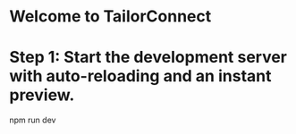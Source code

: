 # Welcome to TailorConnect



# Step 1: Start the development server with auto-reloading and an instant preview.
npm run dev
